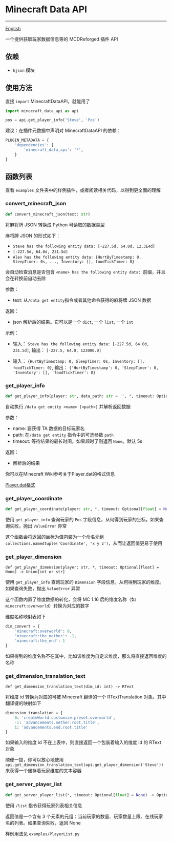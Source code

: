 # Minecraft Data API
-------------

[English](https://github.com/MCDReforged/MinecraftDataAPI/blob/master/README.md)

一个提供获取玩家数据信息等的 MCDReforged 插件 API

## 依赖

- `hjson` 模块

## 使用方法

直接 `import` MinecraftDataAPI，就能用了

```python
import minecraft_data_api as api

pos = api.get_player_info('Steve', 'Pos')
```

建议：在插件元数据中声明对 MinecraftDataAPI 的依赖：

```python
PLUGIN_METADATA = {
	'dependencies': {
		'minecraft_data_api': '*',
	}
}
```

## 函数列表

查看 `examples` 文件夹中的样例插件，或者阅读相关代码，以得到更全面的理解

### convert_minecraft_json

```python
def convert_minecraft_json(text: str)
```

将麻将牌 JSON 转换成 Python 可读取的数据类型

麻将牌 JSON 的形式如下：

- `Steve has the following entity data: [-227.5d, 64.0d, 12.3E4d]`
- `[-227.5d, 64.0d, 231.5d]`
- `Alex has the following entity data: {HurtByTimestamp: 0, SleepTimer: 0s, ..., Inventory: [], foodTickTimer: 0}`

会自动检查消息是否包含 `<name> has the following entity data: `前缀，并且会在转换前自动去除

参数：
- text: 从`/data get entity`指令或者其他命令获得的麻将牌 JSON 数据

返回：
- json 解析后的结果。它可以是一个 `dict`, 一个 `list`, 一个 `int`

示例：

- 输入： `Steve has the following entity data: [-227.5d, 64.0d, 231.5d]`, 输出： `[-227.5, 64.0, 123000.0]`

- 输入： `{HurtByTimestamp: 0, SleepTimer: 0s, Inventory: [], foodTickTimer: 0}`, 输出： `{'HurtByTimestamp': 0, 'SleepTimer': 0, 'Inventory': [], 'foodTickTimer': 0}`

### get_player_info

```python
def get_player_info(player: str, data_path: str = '', *, timeout: Optional[float] = None)
```

自动执行 `/data get entity <name> [<path>]` 并解析返回数据

参数：
- name: 要获得 TA 数据的目标玩家名
- path: 在`/data get entity` 指令中的可选参数 `path`
- timeout: 等待结果的最长时间。如果超时了则返回 `None`。默认 5s

返回：
 - 解析后的结果

你可以在Minecraft Wiki参考关于Player.dat的格式信息

[Player.dat格式](https://minecraft-zh.gamepedia.com/Player.dat%E6%A0%BC%E5%BC%8F)

### get_player_coordinate

```python
def get_player_coordinate(player: str, *, timeout: Optional[float] = None) -> Coordinate
```

使用 `get_player_info` 查询玩家的 `Pos` 字段信息，从何得到玩家的坐标。如果查询失败，抛出 `ValueError` 异常

这个函数会将返回的坐标为值包装为一个命名元组 `collections.namedtuple('Coordinate', 'x y z')`，从而让返回值更易于使用

### get_player_dimension

```
def get_player_dimension(player: str, *, timeout: Optional[float] = None) -> Union[int or str]
```

使用 `get_player_info` 查询玩家的 `Dimension` 字段信息，从何得到玩家的维度。如果查询失败，抛出 `ValueError` 异常

这个函数内置了维度数据的转化，会将 MC 1.16 后的维度名称（如 `minecraft:overworld`）转换为对应的数字

维度名称映射表如下

```python
dim_convert = {
    'minecraft:overworld': 0,
    'minecraft:the_nether': -1,
    'minecraft:the_end': 1
}
```

如果得到的维度名称不在其中，比如该维度为自定义维度，那么将直接返回维度的名称

### get_dimension_translation_text

```
def get_dimension_translation_text(dim_id: int) -> RText
```

将维度 id 转换为对应的可被 Minecraft 翻译的一个 RTextTranslation 对象。其中翻译键的映射如下

```python
dimension_translation = {
    0: 'createWorld.customize.preset.overworld',
    -1: 'advancements.nether.root.title',
    1: 'advancements.end.root.title'
}
```

如果输入的维度 id 不在上表中，则直接返回一个包装着输入的维度 id 的 RText 对象

顺便一提，你可以放心地使用 `api.get_dimension_translation_text(api.get_player_dimension('Steve'))` 来获得一个储存着玩家维度的文本容器

### get_server_player_list

```python
def get_server_player_list(*, timeout: Optional[float] = None) -> Optional[Tuple[int, int, List[str]]]
```

使用 `/list` 指令获得玩家列表相关信息

返回值是一个含有 3 个元素的元组：当前玩家的数量、玩家数量上限、在线玩家名的列表。如果查询失败，返回 None

样例用法见 `examples/PlayerList.py`
